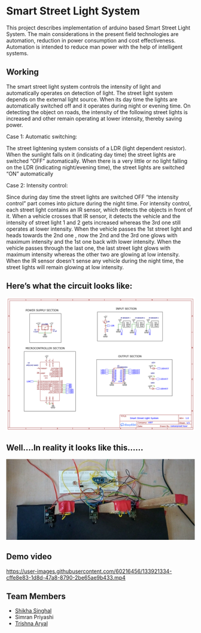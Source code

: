 # Smart Street Light System
This project describes implementation of arduino based Smart Street Light System. The main considerations in the present field technologies are automation, reduction in power consumption and cost effectiveness. Automation is intended to reduce man power with the help of intelligent systems.

## Working 

The smart street light system controls the intensity of light and automatically operates on detection of light. The street light system depends on the external light source. When its day time the lights are automatically switched off and it operates during night or evening time. On detecting the object on roads, the intensity of the following street lights is increased and  other remain operating at lower intensity, thereby saving power. 

Case 1: Automatic switching:

The street lightening system consists of a LDR (light dependent resistor). When the  sunlight falls on it (indicating day time) the street lights are switched “OFF” automatically. 
When there is a very little or no light falling on the LDR (indicating night/evening time), the street  lights are switched “ON” automatically  

Case 2: Intensity control:

Since during day time the street lights are switched OFF “the intensity control” part comes into picture during the night time. 
For intensity control, each street light contains an IR sensor, which detects the objects in  front of it. When a vehicle crosses that IR sensor, it detects the vehicle and the intensity  of street light 1 and 2 gets increased whereas the 3rd one still operates at lower intensity. 
When the vehicle passes the 1st street light and heads towards the 2nd one , now the 2nd and the 3rd one glows with maximum intensity and the 1st one back with lower intensity. 
When the vehicle passes through the last one, the last street light glows with  maximum intensity whereas the other two are glowing at low intensity. 
When the IR sensor doesn't sense any vehicle during the night time, the street lights will remain glowing at low intensity. 

## Here’s what the circuit looks like:

![alt text](https://github.com/1998ramanpreet/Smart-Street-Light-System/blob/main/Schematic_ssls.png?raw=true)

## Well….In reality it looks like this……

![alt text](https://github.com/1998ramanpreet/Smart-Street-Light-System/blob/main/ssls2.jpg?raw=true)

## Demo video

https://user-images.githubusercontent.com/60216456/133921334-cffe8e83-1d8d-47a8-8790-2be65ae9b433.mp4

## Team Members
- [Shikha Singhal](https://github.com/shikhasinghal2075)
- Simran Priyashi
- [Trishna Aryal](https://github.com/trishnaaryal)

